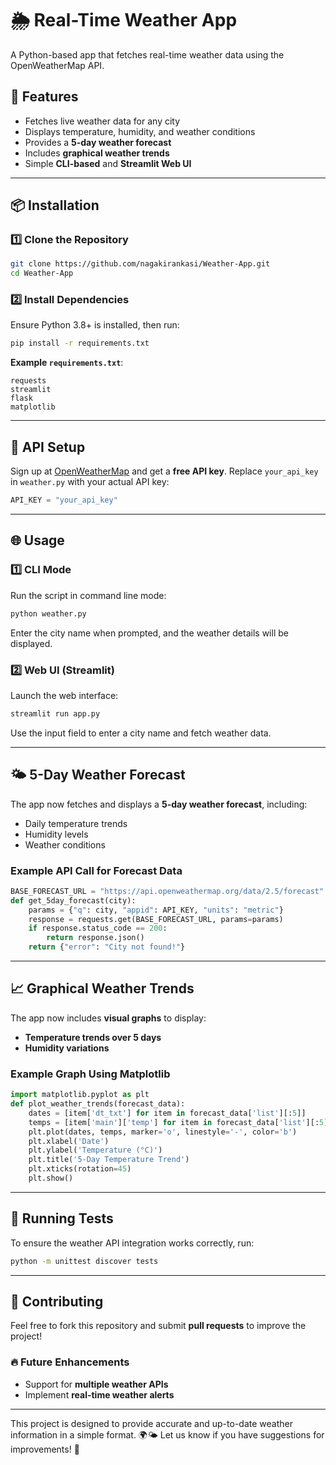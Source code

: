 # 🌦 Real-Time Weather App

A Python-based app that fetches real-time weather data using the OpenWeatherMap API.

## 🚀 Features
- Fetches live weather data for any city
- Displays temperature, humidity, and weather conditions
- Provides a **5-day weather forecast**
- Includes **graphical weather trends**
- Simple **CLI-based** and **Streamlit Web UI**

---

## 📦 Installation
### **1️⃣ Clone the Repository**
```bash
git clone https://github.com/nagakirankasi/Weather-App.git
cd Weather-App
```

### **2️⃣ Install Dependencies**
Ensure Python 3.8+ is installed, then run:
```bash
pip install -r requirements.txt
```
**Example `requirements.txt`**:
```
requests
streamlit
flask
matplotlib
```

---

## 🔑 API Setup
Sign up at [OpenWeatherMap](https://openweathermap.org/) and get a **free API key**.
Replace `your_api_key` in `weather.py` with your actual API key:
```python
API_KEY = "your_api_key"
```

---

## 🌐 Usage
### **1️⃣ CLI Mode**
Run the script in command line mode:
```bash
python weather.py
```
Enter the city name when prompted, and the weather details will be displayed.

### **2️⃣ Web UI (Streamlit)**
Launch the web interface:
```bash
streamlit run app.py
```
Use the input field to enter a city name and fetch weather data.

---

## 🌤 5-Day Weather Forecast
The app now fetches and displays a **5-day weather forecast**, including:
- Daily temperature trends
- Humidity levels
- Weather conditions

### **Example API Call for Forecast Data**
```python
BASE_FORECAST_URL = "https://api.openweathermap.org/data/2.5/forecast"
def get_5day_forecast(city):
    params = {"q": city, "appid": API_KEY, "units": "metric"}
    response = requests.get(BASE_FORECAST_URL, params=params)
    if response.status_code == 200:
        return response.json()
    return {"error": "City not found!"}
```

---

## 📈 Graphical Weather Trends
The app now includes **visual graphs** to display:
- **Temperature trends over 5 days**
- **Humidity variations**

### **Example Graph Using Matplotlib**
```python
import matplotlib.pyplot as plt
def plot_weather_trends(forecast_data):
    dates = [item['dt_txt'] for item in forecast_data['list'][:5]]
    temps = [item['main']['temp'] for item in forecast_data['list'][:5]]
    plt.plot(dates, temps, marker='o', linestyle='-', color='b')
    plt.xlabel('Date')
    plt.ylabel('Temperature (°C)')
    plt.title('5-Day Temperature Trend')
    plt.xticks(rotation=45)
    plt.show()
```

---

## 🧪 Running Tests
To ensure the weather API integration works correctly, run:
```bash
python -m unittest discover tests
```

---

## 📢 Contributing
Feel free to fork this repository and submit **pull requests** to improve the project!

### 🔥 Future Enhancements
- Support for **multiple weather APIs**
- Implement **real-time weather alerts**

---

This project is designed to provide accurate and up-to-date weather information in a simple format. 🌍🌤 Let us know if you have suggestions for improvements! 🚀

